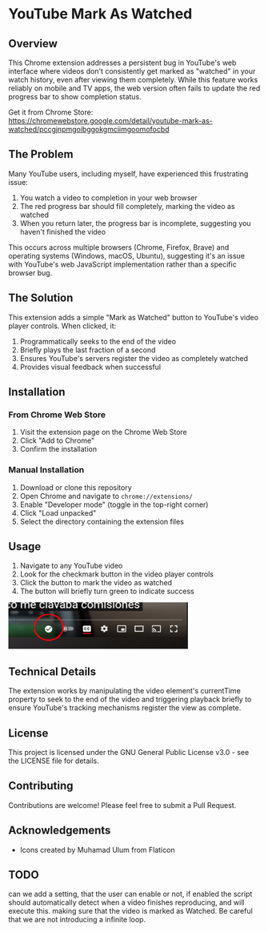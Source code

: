 # YouTube Mark As Watched

## Overview

This Chrome extension addresses a persistent bug in YouTube's web interface where videos don't consistently get marked as "watched" in your watch history, even after viewing them completely. While this feature works reliably on mobile and TV apps, the web version often fails to update the red progress bar to show completion status.

Get it from Chrome Store: 
https://chromewebstore.google.com/detail/youtube-mark-as-watched/pccgjnpmgoibggokgmciimgoomofocbd

## The Problem

Many YouTube users, including myself, have experienced this frustrating issue:
1. You watch a video to completion in your web browser
2. The red progress bar should fill completely, marking the video as watched
3. When you return later, the progress bar is incomplete, suggesting you haven't finished the video

This occurs across multiple browsers (Chrome, Firefox, Brave) and operating systems (Windows, macOS, Ubuntu), suggesting it's an issue with YouTube's web JavaScript implementation rather than a specific browser bug.

## The Solution

This extension adds a simple "Mark as Watched" button to YouTube's video player controls. When clicked, it:
1. Programmatically seeks to the end of the video
2. Briefly plays the last fraction of a second
3. Ensures YouTube's servers register the video as completely watched
4. Provides visual feedback when successful

## Installation

### From Chrome Web Store
1. Visit the extension page on the Chrome Web Store
2. Click "Add to Chrome"
3. Confirm the installation

### Manual Installation
1. Download or clone this repository
2. Open Chrome and navigate to `chrome://extensions/`
3. Enable "Developer mode" (toggle in the top-right corner)
4. Click "Load unpacked"
5. Select the directory containing the extension files

## Usage

1. Navigate to any YouTube video
2. Look for the checkmark button in the video player controls
3. Click the button to mark the video as watched
4. The button will briefly turn green to indicate success

![element location](icons/element-location.png?raw=true "element location")

## Technical Details

The extension works by manipulating the video element's currentTime property to seek to the end of the video and triggering playback briefly to ensure YouTube's tracking mechanisms register the view as complete.

## License

This project is licensed under the GNU General Public License v3.0 - see the LICENSE file for details.

## Contributing

Contributions are welcome! Please feel free to submit a Pull Request.

## Acknowledgements

- Icons created by Muhamad Ulum from Flaticon

## TODO
can we add a setting, that the user can enable or not, if enabled the script should automatically 
detect when a video finishes reproducing, and will execute this. making sure that the video is marked as Watched.
Be careful that we are not introducing a infinite loop.